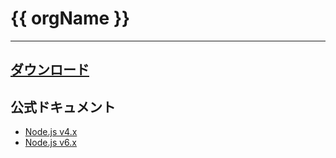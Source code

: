 # {{ orgName }}

---

## [ダウンロード](https://nodejs.org/ja/download/)

## 公式ドキュメント

- [Node.js v4.x](https://nodejs.org/dist/latest-v4.x/docs/api/)
- [Node.js v6.x](https://nodejs.org/dist/latest-v6.x/docs/api/)
